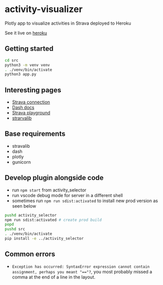 # activity-visualizer

Plotly app to visualize activities in Strava deployed to Heroku

See it live on [heroku](https://activity-visualizer.herokuapp.com/)

## Getting started

```bash
cd src
python3 -m venv venv
. ./venv/bin/activate
python3 app.py
```

## Interesting pages

- [Strava connection](https://github.com/AartGoossens/strava-dash-boilerplate)
- [Dash docs](https://plotly.com/python/getting-started/)
- [Strava playground](https://developers.strava.com/playground/#/Activities/getLoggedInAthleteActivities)
- [strarvalib](https://pythonhosted.org/stravalib/)

## Base requirements

- stravalib
- dash
- plotly
- gunicorn

## Develop plugin alongside code

- run `npm start` from activity_selector
- run vscode debug mode for server in a different shell
- sometimes run `npm run sdist:activated` to install new prod version as seen below

```bash
pushd activity_selector
npm run sdist:activated # create prod build 
popd
pushd src
. ./venv/bin/activate
pip install -e ../activity_selector
```

## Common errors

- `Exception has occurred: SyntaxError expression cannot contain assignment, perhaps you meant "=="?`, you most probably missed a comma at the end of a line in the layout.